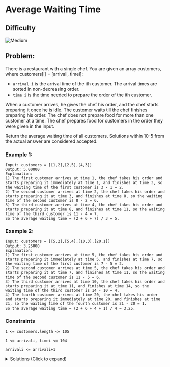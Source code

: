 # Average Waiting Time

## Difficulty

![Medium](https://img.shields.io/badge/medium-ef6c00?style=for-the-badge&logoColor=white)

## Problem:

There is a restaurant with a single chef. You are given an array customers, where customers[i] = [arrivali, timei]:

- `arrival i` is the arrival time of the ith customer. The arrival times are sorted in non-decreasing order.
- `time i` is the time needed to prepare the order of the ith customer.

When a customer arrives, he gives the chef his order, and the chef starts preparing it once he is idle. The customer waits till the chef finishes preparing his order. The chef does not prepare food for more than one customer at a time. The chef prepares food for customers in the order they were given in the input.

Return the average waiting time of all customers. Solutions within 10-5 from the actual answer are considered accepted.

<!-- any examples -->

### Example 1:

```
Input: customers = [[1,2],[2,5],[4,3]]
Output: 5.00000
Explanation:
1) The first customer arrives at time 1, the chef takes his order and starts preparing it immediately at time 1, and finishes at time 3, so the waiting time of the first customer is 3 - 1 = 2.
2) The second customer arrives at time 2, the chef takes his order and starts preparing it at time 3, and finishes at time 8, so the waiting time of the second customer is 8 - 2 = 6.
3) The third customer arrives at time 4, the chef takes his order and starts preparing it at time 8, and finishes at time 11, so the waiting time of the third customer is 11 - 4 = 7.
So the average waiting time = (2 + 6 + 7) / 3 = 5.
```

### Example 2:

```
Input: customers = [[5,2],[5,4],[10,3],[20,1]]
Output: 3.25000
Explanation:
1) The first customer arrives at time 5, the chef takes his order and starts preparing it immediately at time 5, and finishes at time 7, so the waiting time of the first customer is 7 - 5 = 2.
2) The second customer arrives at time 5, the chef takes his order and starts preparing it at time 7, and finishes at time 11, so the waiting time of the second customer is 11 - 5 = 6.
3) The third customer arrives at time 10, the chef takes his order and starts preparing it at time 11, and finishes at time 14, so the waiting time of the third customer is 14 - 10 = 4.
4) The fourth customer arrives at time 20, the chef takes his order and starts preparing it immediately at time 20, and finishes at time 21, so the waiting time of the fourth customer is 21 - 20 = 1.
So the average waiting time = (2 + 6 + 4 + 1) / 4 = 3.25.

```

### Constraints

`1 <= customers.length <= 105`

`1 <= arrivali, timei <= 104`

`arrivali <= arrivali+1`

<details>
  <summary>Solutions (Click to expand)</summary>

### Explanation

For every customer arriving, the chef can start preparing their dish at the max of `chef` and `customers[i][0]`(arriving time) where `chef` is the next time the chef is not busy and available to make dishes. The dish will be finished at `max(chef, customers[i][0]) + customers[i][1] (time dish takes)`. `chef` will be updated with that value as the next available time for the chef, and `timeWaited` will be incremented by `max(chef, customers[i][0]) + customers[i][1] - customers[i][0]` as the time waited.

- [JavaScript](./average-waiting-time.js)
- [TypeScript](./average-waiting-time.ts)
- [Java](./average-waiting-time.java)
- [Go](./average-waiting-time.go)
</details>
